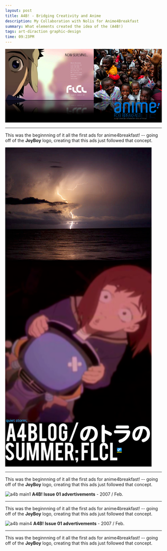 ```yaml
---
layout: post
title: A4B! - Bridging Creativity and Anime  
description: My Collaboration with Nolis for Anime4Breakfast
summary: What elements created the idea of the (A4B!)
tags: art-diraction graphic-design
time: 09:23PM
---
```


![a4b_index.png](/assets/img/a4b_index.png)

---

This was the beginnning of it all the first ads for anime4breakfast! -- going off of the **JoyBoy** logo, creating that this ads just followed that concept.


![a4bblog-summer](/assets/img/a4bblog-summer.png)

---

This was the beginnning of it all the first ads for anime4breakfast! -- going off of the **JoyBoy** logo, creating that this ads just followed that concept.

![a4b main1](/assets/img/a4b-siber.png)
**A4B! Issue 01 advertivements** - 2007 / Feb.

---

This was the beginnning of it all the first ads for anime4breakfast! -- going off of the **JoyBoy** logo, creating that this ads just followed that concept.


![a4b main4](/assets/img/a4b-siber2.png)
**A4B! Issue 01 advertivements** - 2007 / Feb.

---

This was the beginnning of it all the first ads for anime4breakfast! -- going off of the **JoyBoy** logo, creating that this ads just followed that concept.

